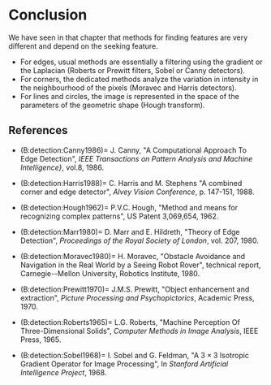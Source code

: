 # Conclusion

We have seen in that chapter that methods for finding features are very different and depend on the seeking feature.
* For edges, usual methods are essentially a filtering using the gradient or the Laplacian
  (Roberts or Prewitt filters, Sobel or Canny detectors).
* For corners, the dedicated methods analyze the variation in intensity in the neighbourhood of the pixels (Moravec and Harris detectors).
* For lines and circles, the image is represented in the space of the parameters of the geometric shape (Hough transform).

<!-- Parler aussi de classification (dont réseaux de neurones), qui sont utilisées sur des features -->

<!-- Rajouter ? SIFT, SURF, sur images binaires (cf binary.ipynb, ACP, isomap, analyse discriminante sur une image, HoG, descripteurs de Fourier -->






## References

<!-- To highlight ref: http://jsfiddle.net/davidThomas/NGyVL/ -->

* (B:detection:Canny1986)=
  J. Canny,
  "A Computational Approach To Edge Detection",
  _IEEE Transactions on Pattern Analysis and Machine Intelligence}_, vol.8, 1986.
  
* (B:detection:Harris1988)=
  C. Harris and M. Stephens
  "A combined corner and edge detector",
  _Alvey Vision Conference_, p. 147-151, 1988.

* (B:detection:Hough1962)=
  P.V.C. Hough,
  "Method and means for recognizing complex patterns",
  US Patent 3,069,654, 1962.
  
* (B:detection:Marr1980)=
  D. Marr and E. Hildreth,
  "Theory of Edge Detection",
  _Proceedings of the Royal Society of London_, vol. 207, 1980.

* (B:detection:Moravec1980)=
  H. Moravec,
  "Obstacle Avoidance and Navigation in the Real World by a Seeing Robot Rover",
  technical report, Carnegie--Mellon University, Robotics Institute, 1980.
 
* (B:detection:Prewitt1970)=
  J.M.S. Prewitt,
  "Object enhancement and extraction",
  _Picture Processing and Psychopictorics_,
  Academic Press, 1970.

* (B:detection:Roberts1965)=
  L.G. Roberts,
  "Machine Perception Of Three-Dimensional Solids",
  _Computer Methods in Image Analysis_,
  IEEE Press, 1965.
  
* (B:detection:Sobel1968)=
  I. Sobel and G. Feldman,
  "A $3\times3$ Isotropic Gradient Operator for Image Processing",
  In _Stanford Artificial Intelligence Project_, 1968.
